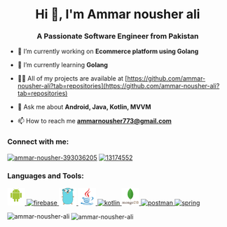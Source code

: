 <h1 align="center">Hi 👋, I'm Ammar nousher ali</h1>
<h3 align="center">A Passionate Software Engineer from Pakistan</h3>

- 🔭 I’m currently working on **Ecommerce platform using Golang**

- 🌱 I’m currently learning **Golang**

- 👨‍💻 All of my projects are available at [https://github.com/ammar-nousher-ali?tab=repositories](https://github.com/ammar-nousher-ali?tab=repositories)

- 💬 Ask me about **Android, Java, Kotlin, MVVM**

- 📫 How to reach me **ammarnousher773@gmail.com**

<h3 align="left">Connect with me:</h3>
<p align="left">
<a href="https://linkedin.com/in/ammar-nousher-393036205" target="blank"><img align="center" src="https://raw.githubusercontent.com/rahuldkjain/github-profile-readme-generator/master/src/images/icons/Social/linked-in-alt.svg" alt="ammar-nousher-393036205" height="30" width="40" /></a>
<a href="https://stackoverflow.com/users/13174552" target="blank"><img align="center" src="https://raw.githubusercontent.com/rahuldkjain/github-profile-readme-generator/master/src/images/icons/Social/stack-overflow.svg" alt="13174552" height="30" width="40" /></a>
</p>

<h3 align="left">Languages and Tools:</h3>
<p align="left"> <a href="https://developer.android.com" target="_blank" rel="noreferrer"> <img src="https://raw.githubusercontent.com/devicons/devicon/master/icons/android/android-original-wordmark.svg" alt="android" width="40" height="40"/> </a> <a href="https://firebase.google.com/" target="_blank" rel="noreferrer"> <img src="https://www.vectorlogo.zone/logos/firebase/firebase-icon.svg" alt="firebase" width="40" height="40"/> </a> <a href="https://golang.org" target="_blank" rel="noreferrer"> <img src="https://raw.githubusercontent.com/devicons/devicon/master/icons/go/go-original.svg" alt="go" width="40" height="40"/> </a> <a href="https://www.java.com" target="_blank" rel="noreferrer"> <img src="https://raw.githubusercontent.com/devicons/devicon/master/icons/java/java-original.svg" alt="java" width="40" height="40"/> </a> <a href="https://kotlinlang.org" target="_blank" rel="noreferrer"> <img src="https://www.vectorlogo.zone/logos/kotlinlang/kotlinlang-icon.svg" alt="kotlin" width="40" height="40"/> </a> <a href="https://www.mongodb.com/" target="_blank" rel="noreferrer"> <img src="https://raw.githubusercontent.com/devicons/devicon/master/icons/mongodb/mongodb-original-wordmark.svg" alt="mongodb" width="40" height="40"/> </a> <a href="https://postman.com" target="_blank" rel="noreferrer"> <img src="https://www.vectorlogo.zone/logos/getpostman/getpostman-icon.svg" alt="postman" width="40" height="40"/> </a> <a href="https://spring.io/" target="_blank" rel="noreferrer"> <img src="https://www.vectorlogo.zone/logos/springio/springio-icon.svg" alt="spring" width="40" height="40"/> </a>  </p>

<p><img align="left" src="https://github-readme-stats.vercel.app/api/top-langs?username=ammar-nousher-ali&show_icons=true&locale=en&layout=compact" alt="ammar-nousher-ali" /></p>

<p>&nbsp;<img align="center" src="https://github-readme-stats.vercel.app/api?username=ammar-nousher-ali&show_icons=true&locale=en" alt="ammar-nousher-ali" /></p>
